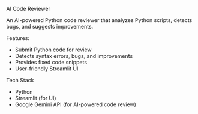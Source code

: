 AI Code Reviewer  

An AI-powered Python code reviewer that analyzes Python scripts, detects bugs, and suggests improvements.

Features:
-  Submit Python code for review  
-  Detects syntax errors, bugs, and improvements  
-  Provides fixed code snippets  
-  User-friendly Streamlit UI  

 Tech Stack  
- Python 
- Streamlit (for UI)  
- Google Gemini API (for AI-powered code review)  
